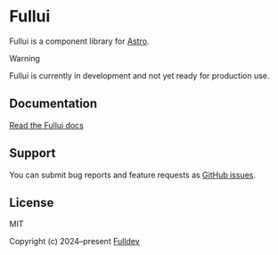 # Fullui

Fullui is a component library for [Astro][astro].

> [!WARNING]  
> Fullui is currently in development and not yet ready for production use.

## Documentation

[Read the Fullui docs][docs]

## Support

You can submit bug reports and feature requests as [GitHub issues][issues].

## License

MIT

Copyright (c) 2024–present [Fulldev][fulldev]

[astro]: https://astro.build/
[docs]: https://fullui.dev/
[fulldev]: https://full.dev/
[issues]: https://github.com/fulldevlabs/fullui/issues/
